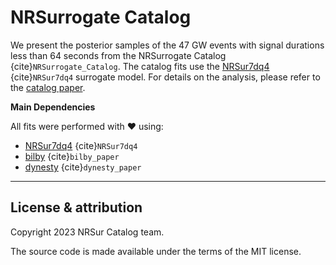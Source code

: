 # NRSurrogate Catalog

We present the posterior samples of the 47 GW events with signal durations 
less than 64 seconds from the 
NRSurrogate Catalog {cite}`NRSurrogate_Catalog`.
The catalog fits use the [NRSur7dq4] {cite}`NRSur7dq4` surrogate model.
For details on the analysis, please refer to the [catalog paper].


**Main Dependencies**

All fits were performed with ❤️ using:

*   [NRSur7dq4] {cite}`NRSur7dq4`
*   [bilby] {cite}`bilby_paper`
*   [dynesty] {cite}`dynesty_paper`


---



## License & attribution

Copyright 2023 NRSur Catalog team.

The source code is made available under the terms of the MIT license.


[catalog paper]: https://arxiv.org/abs/2301.07215
[NRSur7dq4]: https://arxiv.org/abs/2301.07215
[bilby]: https://lscsoft.docs.ligo.org/bilby/index.html
[dynesty]: https://dynesty.readthedocs.io/

